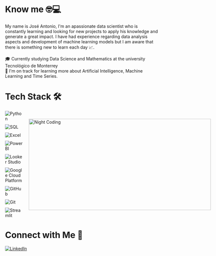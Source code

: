 # Know me 🤓💻
My name is José Antonio, I'm an apassionate data scientist who is constantly learning and looking for new projects to apply his knowledge and generate a great impact. I have had experience regarding data analysis aspects and development of machine learning models but I am aware that there is something new to learn each day 📈.

🎓  Currently studying Data Science and Mathematics at the university Tecnológico de Monterrey  
🌱  I'm on track for learning more about Artificial Intelligence, Machine Learning and Time Series.

# Tech Stack 🛠

<div style="display: flex; align-items: center;">
  <div style="flex: 1; margin-right: 20px;">
    <img src="https://img.shields.io/badge/-Python-3776AB?logo=python&logoColor=white&style=flat" alt="Python" style="margin-bottom: 10px;"/>
    <img src="https://img.shields.io/badge/-SQL-003B57?logo=sql&logoColor=white&style=flat" alt="SQL" style="margin-bottom: 10px;"/>
    <img src="https://img.shields.io/badge/-Excel-217346?logo=microsoft-excel&logoColor=white&style=flat" alt="Excel" style="margin-bottom: 10px;"/>
    <img src="https://img.shields.io/badge/-Power%20BI-F2C811?logo=power-bi&logoColor=white&style=flat" alt="Power BI" style="margin-bottom: 10px;"/>
    <img src="https://img.shields.io/badge/-Looker%20Studio-4285F4?logo=looker&logoColor=white&style=flat" alt="Looker Studio" style="margin-bottom: 10px;"/>
    <img src="https://img.shields.io/badge/-GCP-4285F4?logo=google-cloud&logoColor=white&style=flat" alt="Google Cloud Platform" style="margin-bottom: 10px;"/>
    <img src="https://img.shields.io/badge/-GitHub-181717?logo=github&logoColor=white&style=flat" alt="GitHub" style="margin-bottom: 10px;"/>
    <img src="https://img.shields.io/badge/-Git-F05032?logo=git&logoColor=white&style=flat" alt="Git" style="margin-bottom: 10px;"/>
    <img src="https://img.shields.io/badge/-Streamlit-FF4B4B?logo=streamlit&logoColor=white&style=flat" alt="Streamlit"/>
  </div>

  <div>
    <img alt="Night Coding" src="https://github.com/user-attachments/assets/c3cdddb3-e00a-4011-86b7-523ce56e5ce5" width="600" height="300">
  </div>
</div>

# Connect with Me 🤝

[![LinkedIn](https://img.shields.io/badge/-Jose%20Antonio-0077B5?logo=linkedin&logoColor=white&style=flat)](www.linkedin.com/in/torres-vil4)
